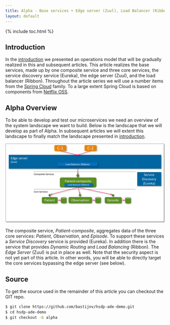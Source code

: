 ```yaml
---
title: Alpha - Base services + Edge server (Zuul), Load Balancer (Ribbon), Discovery (Eureka)
layout: default
---
```


{% include toc.html %}

## Introduction
In the [introduction](introduction.html) we presented an operations model that will be gradually realized in this and subsequent articles. 
This article realizes the base services, made up by one composite service and three core services, the service discovery service (Eureka), 
the edge server (Zuul), and the load balancer (Ribbon). Throughout the article series we will use a number items from the 
[Spring Cloud](http://projects.spring.io/spring-cloud/) family. To a large extent Spring Cloud is based on components from 
[Netflix OSS](http://netflix.github.io/). 

## Alpha Overview
To be able to develop and test our microservices we need an overview of the system landscape we want to build. Below is the 
landscape that we will develop as part of Alpha. In subsequent articles we will extent this landscape to finally match the 
landscape presented in [introduction](introduction.html).

![](../images/alpha-overview.png)

The composite service, *Patient-composite*, aggregates data of the three core services: *Patient*, *Observation*, and *Episode*. To support
these services a *Service Discovery* service is provided (Eureka). In addition there is the service that provides *Dynamic Routing* 
and *Load Balancing* (Ribbon). The *Edge Server* (Zuul) is put in place as well. Note that the security aspect is not yet part of this
article. In other words, you will be able to directly target the core services bypassing the edge server (see below).

## Source
To get the source used in the remainder of this article you can checkout the GIT repo.
  
```bash
$ git clone https://github.com/bastijnv/hsdp-ade-demo.git
$ cd hsdp-ade-demo
$ git checkout -b alpha
```